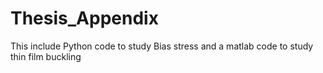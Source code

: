 # Thesis_Appendix
This include Python code to study Bias stress and a matlab code to study thin film buckling
